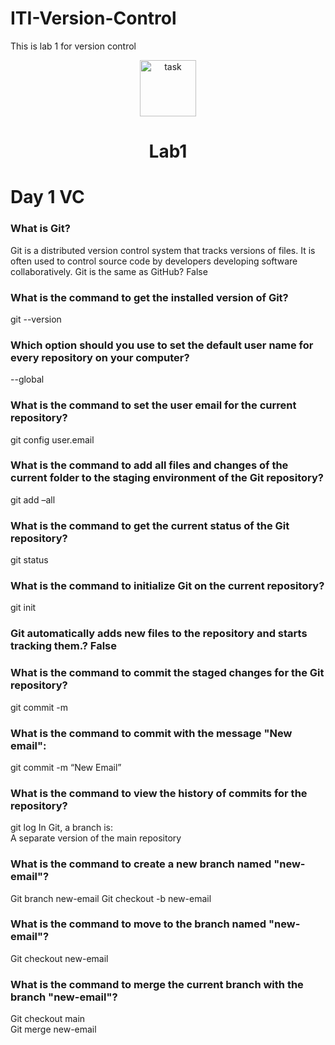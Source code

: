 # ITI-Version-Control
This is lab 1 for version control
<div align="center">
 <img src="./task2.png" alt="task" width="90" height="auto">
<h1>Lab1</h1>
</div>

# Day 1 VC 
### What is Git? 
Git is a distributed version control system that tracks versions of files. It is often used to control source code by developers developing software collaboratively.
Git is the same as GitHub? False   
### What is the command to get the installed version of Git? 
git --version
### Which option should you use to set the default user name for every repository on your computer? 
--global  
 
### What is the command to set the user email for the current repository? 
git config user.email 
### What is the command to add all files and changes of the current folder to the staging environment of the Git repository? 
git add –all 
### What is the command to get the current status of the Git repository?
git status 

### What is the command to initialize Git on the current repository? 
git init 
### Git automatically adds new files to the repository and starts tracking them.? False 
### What is the command to commit the staged changes for the Git repository? 
git commit -m 
### What is the command to commit with the message "New email": 
git commit -m “New Email”
### What is the command to view the history of commits for the repository? 
git log
In Git, a branch is:  
A separate version of the main repository
### What is the command to create a new branch named "new-email"? 
Git branch new-email
Git checkout -b new-email
### What is the command to move to the branch named "new-email"? 
Git checkout new-email
### What is the command to merge the current branch with the branch "new-email"? 

Git checkout main	
Git merge new-email
